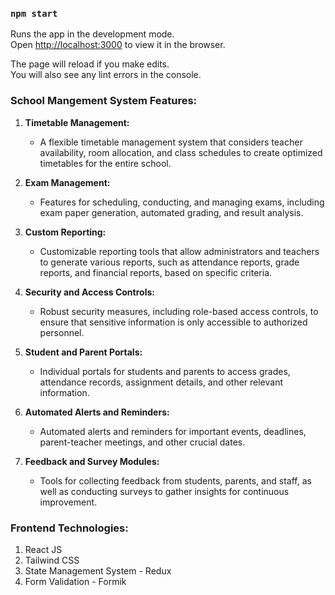 ### `npm start`

Runs the app in the development mode.\
Open [http://localhost:3000](http://localhost:3000) to view it in the browser.

The page will reload if you make edits.\
You will also see any lint errors in the console.

### School Mangement System Features:
1. **Timetable Management:**
   - A flexible timetable management system that considers teacher availability, room allocation, and class schedules to create optimized timetables for the entire school.

2. **Exam Management:**
   - Features for scheduling, conducting, and managing exams, including exam paper generation, automated grading, and result analysis.

3. **Custom Reporting:**
    - Customizable reporting tools that allow administrators and teachers to generate various reports, such as attendance reports, grade reports, and financial reports, based on specific criteria.

4. **Security and Access Controls:**
    - Robust security measures, including role-based access controls, to ensure that sensitive information is only accessible to authorized personnel.

5. **Student and Parent Portals:**
    - Individual portals for students and parents to access grades, attendance records, assignment details, and other relevant information.

6. **Automated Alerts and Reminders:**
    - Automated alerts and reminders for important events, deadlines, parent-teacher meetings, and other crucial dates.

7. **Feedback and Survey Modules:**
    - Tools for collecting feedback from students, parents, and staff, as well as conducting surveys to gather insights for continuous improvement.

### Frontend Technologies:
1. React JS
2. Tailwind CSS
3. State Management System - Redux
4. Form Validation - Formik